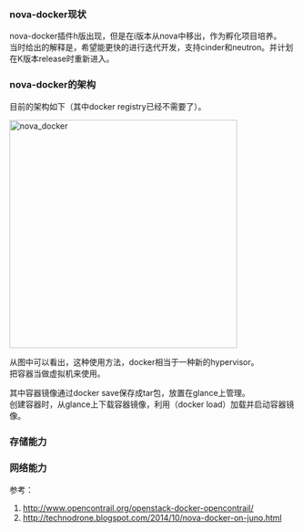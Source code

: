 ### nova-docker现状
nova-docker插件h版出现，但是在i版本从nova中移出，作为孵化项目培养。   
当时给出的解释是，希望能更快的进行迭代开发，支持cinder和neutron。并计划在K版本release时重新进入。  

### nova-docker的架构  
目前的架构如下（其中docker registry已经不需要了）。   

<img src="https://wiki.openstack.org/w/images/6/6c/Docker-under-the-hood.png" alt="nova_docker" title="nova_docker" width="400" />   

从图中可以看出，这种使用方法，docker相当于一种新的hypervisor。  
把容器当做虚拟机来使用。  

其中容器镜像通过docker save保存成tar包，放置在glance上管理。   
创建容器时，从glance上下载容器镜像，利用（docker load）加载并启动容器镜像。  

### 存储能力     

### 网络能力   


参考：  
1. http://www.opencontrail.org/openstack-docker-opencontrail/
2. http://technodrone.blogspot.com/2014/10/nova-docker-on-juno.html  
